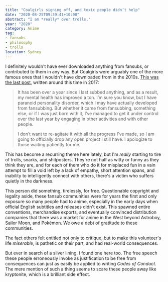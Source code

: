 ```yaml
---
title: "Coalgirls signing off, and toxic people didn’t help"
date: "2020-08-25T09:39:41+10:00"
abstract: "I am *really* over trolls."
year: "2020"
category: Anime
tag:
- fansubs
- philosophy
- trolls
location: Sydney
---
```

I definitely wouldn't have ever downloaded anything from fansubs, or contributed to them in any way. But Coalgirls were arguably one of the more famous ones that I wouldn't have downloaded from in the 2010s. [This was the last post](https://coalgirls.wakku.to/10222/the-end), written around this time in 2017:

> It has been over a year since I last subbed anything, and as a result, my mental health has improved a ton. I’m sure you know, but I have paranoid personality disorder, which I may have actually developed from fansubbing. But whether it came from fansubbing, something else, or if I was just born with it, I’ve managed to get it under control over the last year by engaging in other activities and with other people.
>
> I don’t want to re-agitate it with all the progress I’ve made, so I am going to officially drop any open project I still have. I apologize to those waiting patiently for me.

This has become a recurring theme here lately, but I'm *really* starting to tire of trolls, snarks, and shitposters. They're not half as witty or funny as they think they are, and for each of them who do it for misplaced fun in a vain attempt to fill a void left by a lack of empathy, short attention spans, and inability to intelligently connect with others, there's a victim who suffers quietly in the darkness.

This person did something, tirelessly, for free. Questionable copyright and legality aside, these fansub communities were for years the first and only exposure so many people had to anime, especially in the early days when official English subtitles and releases didn't exist. This spawned entire conventions, merchandise exports, and eventually convinced distribution companies that there was a market for anime in the West beyond Astroboy, Sailor Moon, and Pokémon. We owe a debt of gratitude to these communities.

The fact others felt entitled not only to critique, but to make this volunteer's life *miserable*, is pathetic on their part, and had real-world consequences.

But ever in search of a silver lining, I found one here too. The free speech these people erroneously invoke as justification to be free from consequences can just as easily be applied to writing *Codes of Conduct*. The mere mention of such a thing seems to scare these people away like kryptonite, which is a brilliant side effect.

